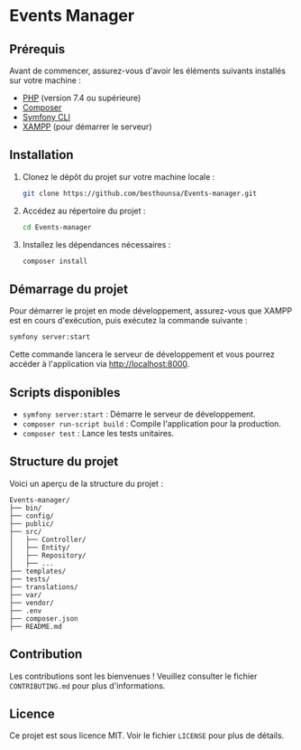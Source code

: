 # Events Manager

## Prérequis

Avant de commencer, assurez-vous d'avoir les éléments suivants installés sur votre machine :

- [PHP](https://www.php.net/) (version 7.4 ou supérieure)
- [Composer](https://getcomposer.org/)
- [Symfony CLI](https://symfony.com/download)
- [XAMPP](https://www.apachefriends.org/index.html) (pour démarrer le serveur)

## Installation

1. Clonez le dépôt du projet sur votre machine locale :

    ```bash
    git clone https://github.com/besthounsa/Events-manager.git
    ```

2. Accédez au répertoire du projet :

    ```bash
    cd Events-manager
    ```

3. Installez les dépendances nécessaires :

    ```bash
    composer install
    ```

## Démarrage du projet

Pour démarrer le projet en mode développement, assurez-vous que XAMPP est en cours d'exécution, puis exécutez la commande suivante :

```bash
symfony server:start
```

Cette commande lancera le serveur de développement et vous pourrez accéder à l'application via [http://localhost:8000](http://localhost:8000).

## Scripts disponibles

- `symfony server:start` : Démarre le serveur de développement.
- `composer run-script build` : Compile l'application pour la production.
- `composer test` : Lance les tests unitaires.

## Structure du projet

Voici un aperçu de la structure du projet :

```
Events-manager/
├── bin/
├── config/
├── public/
├── src/
│   ├── Controller/
│   ├── Entity/
│   ├── Repository/
│   ├── ...
├── templates/
├── tests/
├── translations/
├── var/
├── vendor/
├── .env
├── composer.json
├── README.md
```

## Contribution

Les contributions sont les bienvenues ! Veuillez consulter le fichier `CONTRIBUTING.md` pour plus d'informations.

## Licence

Ce projet est sous licence MIT. Voir le fichier `LICENSE` pour plus de détails.
